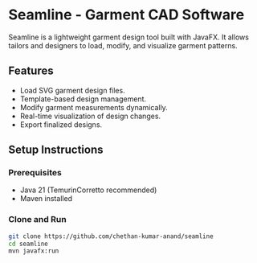 # Seamline - Garment CAD Software

Seamline is a lightweight garment design tool built with JavaFX. It allows tailors and designers to load, modify, and visualize garment patterns.

## Features
- Load SVG garment design files.
- Template-based design management.
- Modify garment measurements dynamically.
- Real-time visualization of design changes.
- Export finalized designs.

## Setup Instructions
### Prerequisites
- Java 21 (TemurinCorretto recommended)
- Maven installed

### Clone and Run
```sh
git clone https://github.com/chethan-kumar-anand/seamline
cd seamline
mvn javafx:run
```
